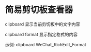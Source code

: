 # 简易剪切板查看器

clipboard  显示当前剪切板中的文字内容

clipboard format  显示指定格式的内容

示例:
clipboard WeChat_RichEdit_Format




